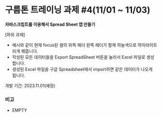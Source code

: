 # 구름톤 트레이닝 과제 #4(11/01 ~ 11/03)

**자바스크립트를 이용해서 Spread Sheet 앱 만들기**

[하위 과제]

-   예시와 같이 현재 focus된 셀의 위쪽 헤더 왼쪽 헤더가 함께 하늘색으로 하이라이트 되게 해줍니다.
-   작성된 모든 데이터들을 Export SpreadSheet 버튼을 눌러서 Excel 파일로 생성합니다.
-   생성된 Excel 파일을 구글 Spreadsheet에서 import하면 같은 데이터가 나오게 됩니다.

개발 기간: 2023.11.01(예정)

### 비고

-   EMPTY
